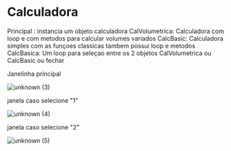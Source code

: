 # Calculadora
Principal : instancia um objeto calculadora
CalVolumetrica: Calculadora com loop e com metodos para calcular volumes variados 
CalcBasic: Calculadora simples com as funçoes classicas tambem possui loop e metodos
CalcBasica: Um loop para seleçao entre os 2 objetos CalVolumetrica ou CalcBasic ou fechar

Janelinha principal

![unknown (3)](https://user-images.githubusercontent.com/111459606/188939313-59d685f8-0a75-43a7-a779-43fe78875a82.png)

janela caso selecione "1"

![unknown (4)](https://user-images.githubusercontent.com/111459606/188939472-db924a04-9e78-40d0-b329-01b0ce0c8681.png)

janela caso selecione "2"

![unknown (5)](https://user-images.githubusercontent.com/111459606/188939549-d8879a28-9aab-4ca8-95b0-36f44925f127.png)
